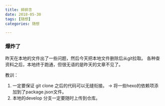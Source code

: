 ```yaml
---
title: 碎碎念
date: 2018-05-30
tags: [随想]
categories: 随想

---
```


### 爆炸了
昨天在本地的文件出了一些问题，然后今天把本地文件删除后从git拉取。
各种查资料之后，本地终于跑通，但很无语的是昨天的文章不见了。

教训：
1. 一定要保证 git clone 之后的代码可以无缝衔接。   -> 将一些hexo的依赖项添加到了package.json文件。
2. 本地的develop 分支一定要随时上传到仓库。




